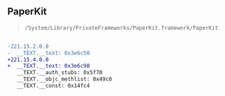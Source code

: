 ## PaperKit

> `/System/Library/PrivateFrameworks/PaperKit.framework/PaperKit`

```diff

-221.15.2.0.0
-  __TEXT.__text: 0x3e6c50
+221.15.4.0.0
+  __TEXT.__text: 0x3e6c98
   __TEXT.__auth_stubs: 0x5f70
   __TEXT.__objc_methlist: 0x49c0
   __TEXT.__const: 0x14fc4

```
